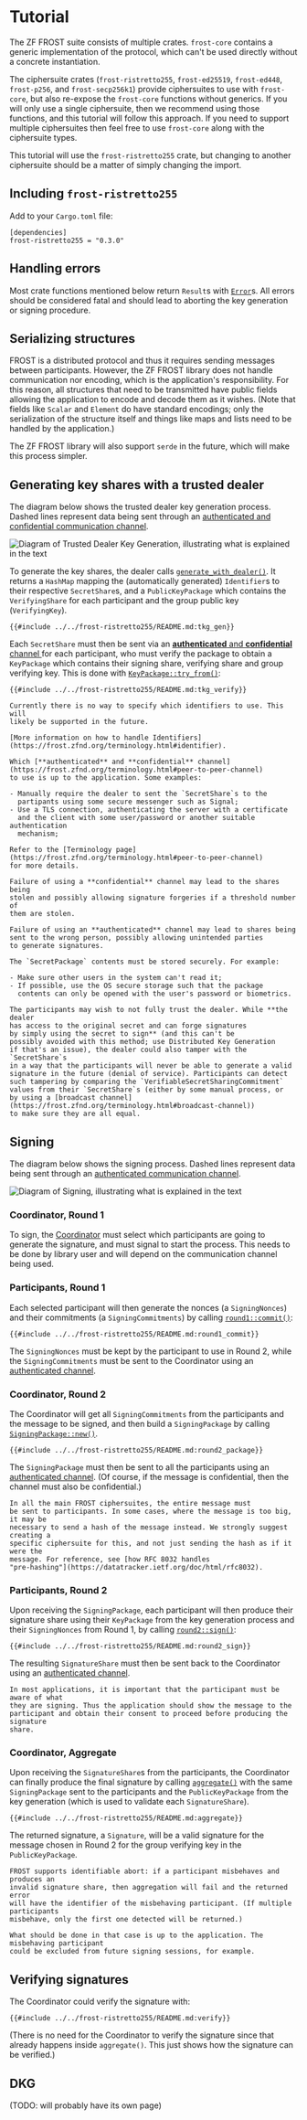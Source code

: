 # Tutorial

The ZF FROST suite consists of multiple crates. `frost-core` contains
a generic implementation of the protocol, which can't be used directly
without a concrete instantiation.

The ciphersuite crates (`frost-ristretto255`, `frost-ed25519`, `frost-ed448`,
`frost-p256`, and `frost-secp256k1`) provide ciphersuites to use with
`frost-core`, but also re-expose the `frost-core` functions without
generics. If you will only use a single ciphersuite, then we recommend
using those functions, and this tutorial will follow this approach.
If you need to support multiple ciphersuites then feel free to use
`frost-core` along with the ciphersuite types.

This tutorial will use the `frost-ristretto255` crate, but changing
to another ciphersuite should be a matter of simply changing the import.

## Including `frost-ristretto255`

Add to your `Cargo.toml` file:

```
[dependencies]
frost-ristretto255 = "0.3.0"
```

## Handling errors

Most crate functions mentioned below return `Result`s with
[`Error`](https://docs.rs/frost-ristretto255/latest/frost_ristretto255/type.Error.html)s.
All errors should be considered fatal and should lead to aborting the key
generation or signing procedure.

## Serializing structures

FROST is a distributed protocol and thus it requires sending messages between
participants. However, the ZF FROST library does not handle communication nor
encoding, which is the application's responsibility. For this reason, all
structures that need to be transmitted have public fields allowing the
application to encode and decode them as it wishes. (Note that fields like
`Scalar` and `Element` do have standard encodings; only the serialization of the
structure itself and things like maps and lists need to be handled by the
application.)

The ZF FROST library will also support `serde` in the future, which will make
this process simpler.


## Generating key shares with a trusted dealer

The diagram below shows the trusted dealer key generation process. Dashed lines
represent data being sent through an [authenticated and confidential communication
channel](https://frost.zfnd.org/terminology.html#peer-to-peer-channel).

![Diagram of Trusted Dealer Key Generation, illustrating what is explained in the text](tutorial/tkg.png)

To generate the key shares, the dealer calls
[`generate_with_dealer()`](https://docs.rs/frost-ristretto255/latest/frost_ristretto255/keys/fn.generate_with_dealer.html).
It returns a `HashMap` mapping the (automatically generated) `Identifier`s to
their respective `SecretShare`s, and a `PublicKeyPackage` which contains the
`VerifyingShare` for each participant and the group public key (`VerifyingKey`).

```rust,no_run,noplayground
{{#include ../../frost-ristretto255/README.md:tkg_gen}}
```

Each `SecretShare` must then be sent via an [**authenticated** and
**confidential** channel
](https://frost.zfnd.org/terminology.html#peer-to-peer-channel) for each
participant, who must verify the package to obtain a `KeyPackage` which contains
their signing share, verifying share and group verifying key. This is done with
[`KeyPackage::try_from()`](https://docs.rs/frost-core/latest/frost_core/frost/keys/struct.KeyPackage.html#method.try_from):

```rust,no_run,noplayground
{{#include ../../frost-ristretto255/README.md:tkg_verify}}
```

```admonish info
Currently there is no way to specify which identifiers to use. This will
likely be supported in the future.

[More information on how to handle Identifiers](https://frost.zfnd.org/terminology.html#identifier).
```

```admonish danger
Which [**authenticated** and **confidential** channel](https://frost.zfnd.org/terminology.html#peer-to-peer-channel)
to use is up to the application. Some examples:

- Manually require the dealer to sent the `SecretShare`s to the
  partipants using some secure messenger such as Signal;
- Use a TLS connection, authenticating the server with a certificate
  and the client with some user/password or another suitable authentication
  mechanism;

Refer to the [Terminology page](https://frost.zfnd.org/terminology.html#peer-to-peer-channel)
for more details.

Failure of using a **confidential** channel may lead to the shares being
stolen and possibly allowing signature forgeries if a threshold number of
them are stolen.

Failure of using an **authenticated** channel may lead to shares being
sent to the wrong person, possibly allowing unintended parties
to generate signatures.
```

```admonish danger
The `SecretPackage` contents must be stored securely. For example:

- Make sure other users in the system can't read it;
- If possible, use the OS secure storage such that the package
  contents can only be opened with the user's password or biometrics.
```

```admonish warning
The participants may wish to not fully trust the dealer. While **the dealer
has access to the original secret and can forge signatures
by simply using the secret to sign** (and this can't be
possibly avoided with this method; use Distributed Key Generation
if that's an issue), the dealer could also tamper with the `SecretShare`s
in a way that the participants will never be able to generate a valid
signature in the future (denial of service). Participants can detect
such tampering by comparing the `VerifiableSecretSharingCommitment`
values from their `SecretShare`s (either by some manual process, or
by using a [broadcast channel](https://frost.zfnd.org/terminology.html#broadcast-channel))
to make sure they are all equal.
```

## Signing

The diagram below shows the signing process. Dashed lines represent data being
sent through an [authenticated communication
channel](https://frost.zfnd.org/terminology.html#peer-to-peer-channel).

![Diagram of Signing, illustrating what is explained in the text](tutorial/signing.png)

### Coordinator, Round 1

To sign, the
[Coordinator](file:///home/conrado/zfnd/frost/book/book/frost.html#signing) must
select which participants are going to generate the signature, and must signal
to start the process. This needs to be done by library user and will depend on
the communication channel being used.

### Participants, Round 1

Each selected participant will then generate the nonces (a `SigningNonces`) and
their commitments (a `SigningCommitments`) by calling
[`round1::commit()`](https://docs.rs/frost-ristretto255/latest/frost_ristretto255/round1/fn.commit.html):

```rust,no_run,noplayground
{{#include ../../frost-ristretto255/README.md:round1_commit}}
```

The `SigningNonces` must be kept by the participant to use in Round 2, while the
`SigningCommitments` must be sent to the Coordinator using an [authenticated
channel](https://frost.zfnd.org/terminology.html#broadcast-channel).

### Coordinator, Round 2

The Coordinator will get all `SigningCommitments` from the participants and the
message to be signed, and then build a `SigningPackage` by calling
[`SigningPackage::new()`](https://docs.rs/frost-core/latest/frost_core/frost/struct.SigningPackage.html#method.new).

```rust,no_run,noplayground
{{#include ../../frost-ristretto255/README.md:round2_package}}
```

The `SigningPackage` must then be sent to all the participants using an
[authenticated
channel](https://frost.zfnd.org/terminology.html#peer-to-peer-channel). (Of course,
if the message is confidential, then the channel must also be confidential.)

```admonish warning
In all the main FROST ciphersuites, the entire message must
be sent to participants. In some cases, where the message is too big, it may be
necessary to send a hash of the message instead. We strongly suggest creating a
specific ciphersuite for this, and not just sending the hash as if it were the
message. For reference, see [how RFC 8032 handles
"pre-hashing"](https://datatracker.ietf.org/doc/html/rfc8032).
```

### Participants, Round 2

Upon receiving the `SigningPackage`, each participant will then produce their
signature share using their `KeyPackage` from the key generation process and
their `SigningNonces` from Round 1, by calling
[`round2::sign()`](https://docs.rs/frost-ristretto255/latest/frost_ristretto255/round2/fn.sign.html):

```rust,no_run,noplayground
{{#include ../../frost-ristretto255/README.md:round2_sign}}
```

The resulting `SignatureShare` must then be sent back to the Coordinator using
an [authenticated
channel](https://frost.zfnd.org/terminology.html#peer-to-peer-channel).

```admonish important
In most applications, it is important that the participant must be aware of what
they are signing. Thus the application should show the message to the
participant and obtain their consent to proceed before producing the signature
share.
```

### Coordinator, Aggregate

Upon receiving the `SignatureShare`s from the participants, the Coordinator can
finally produce the final signature by calling
[`aggregate()`](https://docs.rs/frost-ristretto255/latest/frost_ristretto255/fn.aggregate.html)
with the same `SigningPackage` sent to the participants and the
`PublicKeyPackage` from the key generation (which is used to validate each
`SignatureShare`).

```rust,no_run,noplayground
{{#include ../../frost-ristretto255/README.md:aggregate}}
```

The returned signature, a `Signature`, will be a valid signature for the message
chosen in Round 2 for the group verifying key in the `PublicKeyPackage`.

```admonish note
FROST supports identifiable abort: if a participant misbehaves and produces an
invalid signature share, then aggregation will fail and the returned error
will have the identifier of the misbehaving participant. (If multiple participants
misbehave, only the first one detected will be returned.)

What should be done in that case is up to the application. The misbehaving participant
could be excluded from future signing sessions, for example.
```


## Verifying signatures

The Coordinator could verify the signature with:

```rust,no_run,noplayground
{{#include ../../frost-ristretto255/README.md:verify}}
```

(There is no need for the Coordinator to verify the signature since that already
happens inside `aggregate()`. This just shows how the signature can be
verified.)

## DKG

(TODO: will probably have its own page)
